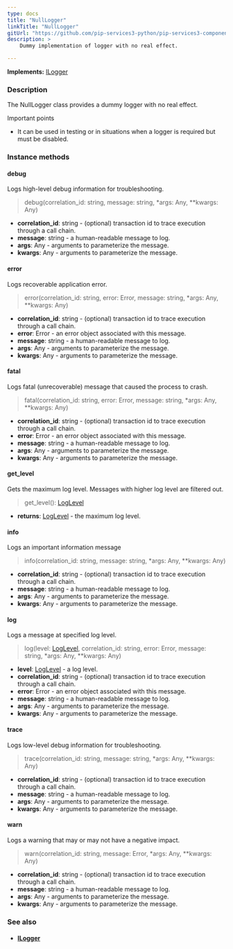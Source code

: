 ```yaml
---
type: docs
title: "NullLogger"
linkTitle: "NullLogger"
gitUrl: "https://github.com/pip-services3-python/pip-services3-components-python"
description: >
    Dummy implementation of logger with no real effect.

---
```


**Implements:** [ILogger](../ilogger)

### Description

The NullLogger class provides a dummy logger with no real effect.

Important points

- It can be used in testing or in situations when a logger is required but must be disabled.

### Instance methods

#### debug
Logs high-level debug information for troubleshooting.

> debug(correlation_id: string, message: string, *args: Any, **kwargs: Any)

- **correlation_id**: string - (optional) transaction id to trace execution through a call chain.
- **message**: string - a human-readable message to log.
- **args**: Any - arguments to parameterize the message.
- **kwargs**: Any - arguments to parameterize the message.


#### error
Logs recoverable application error.

> error(correlation_id: string, error: Error, message: string, *args: Any, **kwargs: Any)

- **correlation_id**: string - (optional) transaction id to trace execution through a call chain.
- **error**: Error - an error object associated with this message.
- **message**: string - a human-readable message to log.
- **args**: Any - arguments to parameterize the message.
- **kwargs**: Any - arguments to parameterize the message.


#### fatal
Logs fatal (unrecoverable) message that caused the process to crash.

> fatal(correlation_id: string, error: Error, message: string, *args: Any, **kwargs: Any)

- **correlation_id**: string - (optional) transaction id to trace execution through a call chain.
- **error**: Error - an error object associated with this message.
- **message**: string - a human-readable message to log.
- **args**: Any - arguments to parameterize the message.
- **kwargs**: Any - arguments to parameterize the message.


#### get_level
Gets the maximum log level. Messages with higher log level are filtered out.

> get_level(): [LogLevel](../log_level)

- **returns**: [LogLevel](../log_level) -  the maximum log level.


#### info
Logs an important information message

> info(correlation_id: string, message: string, *args: Any, **kwargs: Any)

- **correlation_id**: string - (optional) transaction id to trace execution through a call chain.
- **message**: string - a human-readable message to log.
- **args**: Any - arguments to parameterize the message.
- **kwargs**: Any - arguments to parameterize the message.


#### log
Logs a message at specified log level.

> log(level: [LogLevel](../log_level), correlation_id: string, error: Error, message: string, *args: Any, **kwargs: Any)

- **level**: [LogLevel](../log_level) - a log level.
- **correlation_id**: string - (optional) transaction id to trace execution through a call chain.
- **error**: Error - an error object associated with this message.
- **message**: string - a human-readable message to log.
- **args**: Any - arguments to parameterize the message.
- **kwargs**: Any - arguments to parameterize the message.


#### trace
Logs low-level debug information for troubleshooting.

> trace(correlation_id: string, message: string, *args: Any, **kwargs: Any)

- **correlation_id**: string - (optional) transaction id to trace execution through a call chain.
- **message**: string - a human-readable message to log.
- **args**: Any - arguments to parameterize the message.
- **kwargs**: Any - arguments to parameterize the message.

#### warn
Logs a warning that may or may not have a negative impact.

> warn(correlation_id: string, message: Error, *args: Any, **kwargs: Any)

- **correlation_id**: string - (optional) transaction id to trace execution through a call chain.
- **message**: string - a human-readable message to log.
- **args**: Any - arguments to parameterize the message.
- **kwargs**: Any - arguments to parameterize the message.


### See also
- #### [ILogger](../ilogger)
